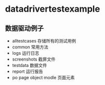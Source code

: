 # datadrivertestexample
## 数据驱动例子

- alltestcases          存储所有的测试用例
- common    常用方法
- logs  运行日志
- screenshots   截屏文件
- testdata  数据文件
- report    运行报告
- po        page object modle 页面元素

